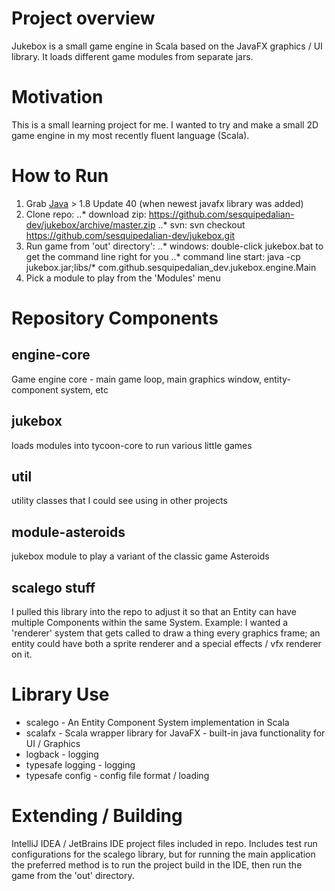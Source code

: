 # Project overview
Jukebox is a small game engine in Scala based on the JavaFX graphics / UI library.  It loads different game modules from separate jars.

# Motivation
This is a small learning project for me. I wanted to try and make a small 2D game engine in my most recently fluent language (Scala).

# How to Run
1. Grab [Java](https://java.com/en/download/) > 1.8 Update 40 (when newest javafx library was added)
2. Clone repo:
..* download zip: https://github.com/sesquipedalian-dev/jukebox/archive/master.zip
..* svn: svn checkout https://github.com/sesquipedalian-dev/jukebox.git <target directory>
3. Run game from 'out' directory':
..* windows: double-click jukebox.bat to get the command line right for you
..* command line start: java -cp jukebox.jar;libs/* com.github.sesquipedalian_dev.jukebox.engine.Main
4. Pick a module to play from the 'Modules' menu

# Repository Components

## engine-core
Game engine core - main game loop, main graphics window, entity-component system, etc

## jukebox
loads modules into tycoon-core to run various little games

## util
utility classes that I could see using in other projects

## module-asteroids
jukebox module to play a variant of the classic game Asteroids

## scalego stuff
I pulled this library into the repo to adjust it so that an Entity can have multiple Components within the same System.  Example: I wanted a 'renderer' system that gets called to draw a thing every graphics frame;  an entity could have both a sprite renderer and a special effects / vfx renderer on it.

# Library Use
* scalego - An Entity Component System implementation in Scala
* scalafx - Scala wrapper library for JavaFX - built-in java functionality for UI / Graphics
* logback - logging
* typesafe logging - logging
* typesafe config - config file format / loading

# Extending / Building
IntelliJ IDEA / JetBrains IDE project files included in repo.  Includes test run configurations for the scalego library, but for running the main application the preferred method is to run the project build in the IDE, then run the game from the 'out' directory.
